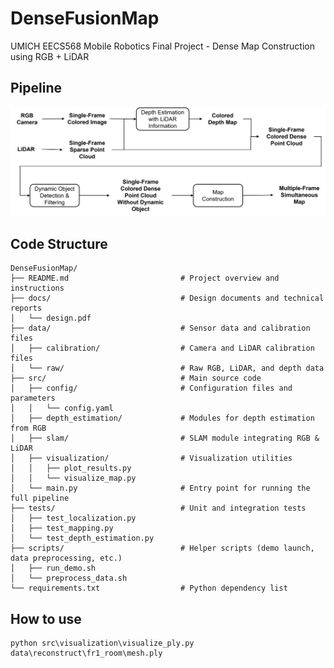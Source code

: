 # DenseFusionMap
UMICH EECS568 Mobile Robotics Final Project - Dense Map Construction using RGB + LiDAR

## Pipeline

![image-20250330160217189](./README/image/image-20250330160217189.png)

## Code Structure

```
DenseFusionMap/
├── README.md                         # Project overview and instructions
├── docs/                             # Design documents and technical reports
│   └── design.pdf
├── data/                             # Sensor data and calibration files
│   ├── calibration/                  # Camera and LiDAR calibration files
│   └── raw/                          # Raw RGB, LiDAR, and depth data
├── src/                              # Main source code
│   ├── config/                       # Configuration files and parameters
│   │   └── config.yaml
│   ├── depth_estimation/             # Modules for depth estimation from RGB
│   ├── slam/                         # SLAM module integrating RGB & LiDAR
│   ├── visualization/                # Visualization utilities
│   │   ├── plot_results.py
│   │   └── visualize_map.py
│   └── main.py                       # Entry point for running the full pipeline
├── tests/                            # Unit and integration tests
│   ├── test_localization.py
│   ├── test_mapping.py
│   └── test_depth_estimation.py
├── scripts/                          # Helper scripts (demo launch, data preprocessing, etc.)
│   ├── run_demo.sh
│   └── preprocess_data.sh
└── requirements.txt                  # Python dependency list
```

## How to use
```shell
python src\visualization\visualize_ply.py data\reconstruct\fr1_room\mesh.ply
```
